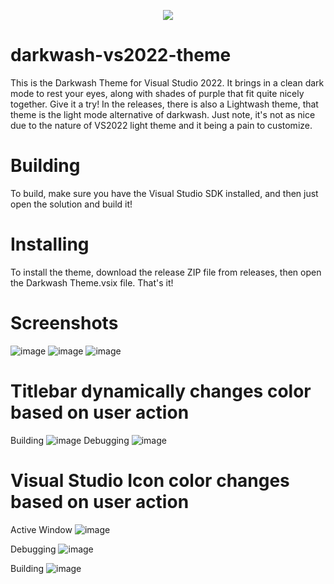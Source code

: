 <p align="center">
<img src="https://user-images.githubusercontent.com/83825746/203193119-d70a332b-03be-4667-be14-eef24275e9fd.jpg">
</p>

# darkwash-vs2022-theme
This is the Darkwash Theme for Visual Studio 2022. It brings in a clean dark mode to rest your eyes, along with shades of purple that fit quite nicely together. Give it a try! In the releases, there is also a Lightwash theme, that theme is the light mode alternative of darkwash. Just note, it's not as nice due to the nature of VS2022 light theme and it being a pain to customize.

# Building
To build, make sure you have the Visual Studio SDK installed, and then just open the solution and build it!

# Installing
To install the theme, download the release ZIP file from releases, then open the Darkwash Theme.vsix file. That's it!

# Screenshots
![image](https://user-images.githubusercontent.com/83825746/203193863-14596f6d-7f44-4b53-8ce0-c207790ead66.png)
![image](https://user-images.githubusercontent.com/83825746/203194156-77ae7260-0155-4ce9-b635-f657b87ab251.png)
![image](https://user-images.githubusercontent.com/83825746/203194459-9fb3bb65-d052-43e6-99c3-9e3e3d0ddd57.png)
# Titlebar dynamically changes color based on user action
Building
![image](https://user-images.githubusercontent.com/83825746/203195601-4e5f456e-54e2-4b68-a5aa-d3d94e07b157.png)
Debugging
![image](https://user-images.githubusercontent.com/83825746/203195871-0abbdede-1997-4c3e-8925-fe20fbbd72fd.png)
# Visual Studio Icon color changes based on user action
Active Window
![image](https://user-images.githubusercontent.com/83825746/203195958-02c4e9d0-7628-41a3-94b5-1f9b6817ed4f.png)

Debugging
![image](https://user-images.githubusercontent.com/83825746/203195912-70364901-4d74-464f-97c0-1791a7e120bc.png)

Building
![image](https://user-images.githubusercontent.com/83825746/203196024-d54d0db7-f508-42e4-b462-6e8bc968746c.png)



